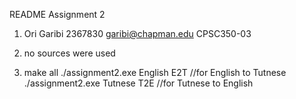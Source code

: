 
README Assignment 2

1. Ori Garibi
   2367830
   garibi@chapman.edu
   CPSC350-03

2. no sources were used

3. make all
./assignment2.exe English E2T //for English to Tutnese
./assignment2.exe Tutnese T2E //for Tutnese to English


